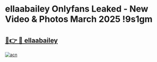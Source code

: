 # ellaabailey Onlyfans Leaked - New Video & Photos March 2025 !9s1gm

# <h2><a href="https://66lwik.iuczelnia.edu.pl?title=ellaabailey&ref=9s1gm">🔗👉 🔴 ellaabailey</a></h2>

[![acn](https://github.com/user-attachments/assets/0f9c940e-d8b0-45ae-aac7-cd30a18b3e1c)](https://66lwik.iuczelnia.edu.pl?title=ellaabailey&ref=9s1gm)

